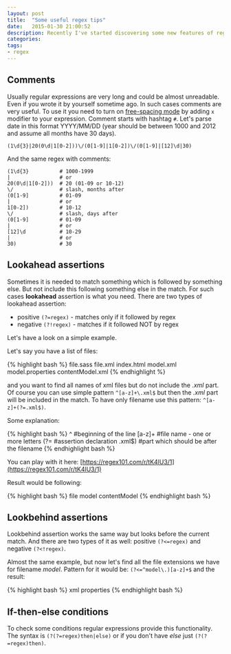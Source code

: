 ```yaml
---
layout: post
title:  "Some useful regex tips"
date:   2015-01-30 21:00:52
description: Recently I've started discovering some new features of regular expressions which I didn't know before. Here I want to share some of these discoveries. Also I would like to write some useful patterns which are needed sometimes, but to write them from scratch could take some time.
categories: 
tags: 
- regex
---
```


## Comments

Usually regular expressions are very long and could be almost unreadable. Even if you wrote it by yourself sometime ago. In such cases comments are very useful. To use it you need to turn on [free-spacing mode](http://www.regular-expressions.info/freespacing.html) by adding `x` modifier to your expression. Comment starts with hashtag `#`. Let's parse date in this format YYYY/MM/DD (year should be between 1000 and 2012 and assume all months have 30 days). 

    (1\d{3}|20(0\d|1[0-2]))\/(0[1-9]|1[0-2])\/(0[1-9]|[12]\d|30)
		
And the same regex with comments:

    (1\d{3}          # 1000-1999
    |                # or
    20(0\d|1[0-2]))  # 20 (01-09 or 10-12)
    \/               # slash, months after
    (0[1-9]          # 01-09
    |                # or     
    1[0-2])          # 10-12 
    \/               # slash, days after
    (0[1-9]          # 01-09
    |                # or
    [12]\d           # 10-29
    |                # or 
    30)              # 30

## Lookahead assertions

Sometimes it is needed to match something which is followed by something else. But not include this following something else in the match. For such cases **lookahead** assertion is what you need. There are two types of lookahead assertion:

 * positive `(?=regex)` - matches only if it followed by regex
 * negative `(?!regex)` - matches if it followed NOT by regex

Let's have a look on a simple example. 

Let's say you have a list of files:

{% highlight bash %}
file.sass
file.xml
index.html
model.xml
model.properties
contentModel.xml
{% endhighlight %}

and you want to find all names of xml files but do not include the _.xml_ part. Of course you can use simple pattern `^[a-z]+\.xml$` but then the _.xml_ part will be included in the match. To have only filename use this pattern: `^[a-z]+(?=.xml$)`.

Some explanation:

{% highlight bash %}
^       #beginning of the line
[a-z]+  #file name - one or more letters
(?=     #assertion declaration
.xml$)  #part which should be after the filename
{% endhighlight bash %}

You can play with it here: [https://regex101.com/r/tK4lU3/1](https://regex101.com/r/tK4lU3/1)

Result would be following:

{% highlight bash %}
file
model
contentModel
{% endhighlight bash %}

## Lookbehind assertions

Lookbehind assertion works the same way but looks before the current match. And there are two types of it as well: positive `(?<=regex)` and negative `(?<!regex)`.

Almost the same example, but now let's find all the file extensions we have for filename _model_. 
Pattern for it would be: `(?<=^model\.)[a-z]+$` and the result:

{% highlight bash %}
xml
properties
{% endhighlight bash %}

## If-then-else conditions

To check some conditions regular expressions provide this functionality. The syntax is  `(?(?=regex)then|else)` or if you don't have _else_ just `(?(?=regex)then)`.